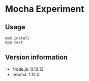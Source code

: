 # Mocha Experiment

## Usage

```
npm install
npm test
```

## Version information

* Node.js: 0.10.13
* mocha: 1.12.0
